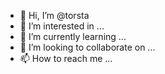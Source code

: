 - 👋 Hi, I’m @torsta
- 👀 I’m interested in ...
- 🌱 I’m currently learning ...
- 💞️ I’m looking to collaborate on ...
- 📫 How to reach me ...

<!---
torsta/torsta is a ✨ special ✨ repository because its `README.md` (this file) appears on your GitHub profile.
You can click the Preview link to take a look at your changes.
--->

